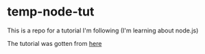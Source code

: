 # temp-node-tut
This is a repo for a tutorial I'm following (I'm learning about node.js)


The tutorial was gotten from [here](https://youtu.be/Oe421EPjeBE?si=QEzSq1mKkJYVw-mt)